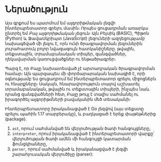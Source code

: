 # Ներածություն

Այս գրքում ես պատմում եմ ալգորիթմական լեզվի ինտերպրետատոր գրելու մասին։ Որպես ցուցադրման առարկա ընտրել եմ _Բալ ալգորիթմական լեզուն_։ Այն Բեյսիկ (BASIC), Պիթոն (Python) և ՋավաՍկրիպտ (JavaScript) լեզուների ազդեցությամբ նախագծված մի լեզու է, որն ունի ծրագրավորման լեզուներին յուրահատուկ բոլոր նվազագույն հատկանիշները. թվային, տեքստային, տրամաբանական տիպեր, զանգվածներ, ղեկավարման կառուցվածքներ ու ենթածրագրեր։

Պարզ է, որ Բալը նախատեսված չէ արտադրական ծրագրավորման համար։ Այն պարզապես մի փորձարարական նախագիծ է, որի օգնությամբ ես ցուցադրում եմ ինտերպրետատոր գրելու միջոցներն ու հնարքները։ Սակայն, հնարավորություն տալով աշխատել տրամաբանական, թվային ու տեքստային տիպերի, ինչպես նաև դրանց զանգվածների հետ, Բալը թույլ է տալիս սահմանել ու իրագործել ալգորիթմների բավականին մեծ տեսականի։

Ինտերպրետատորը իրականացված է Go լեզվով (այս տեքստը գրելու պահին 1.17 տարբերակը), և բաղկացած է երեք փաթեթներից (package).
1. `ast`, որում սահմանված են վերլուծության ծառի հանգույցները,
2. `interpreter`, որում իրականացված է ինտերպրետատորի վարքը՝ վերլուծության ծառի ամեն մի հանգույցի կատարման ֆունցկիաները,
3. `parser`, որում սահմանված և իրականացված է լեզվի շարահյուսական վերլուծիչը (parser): 



